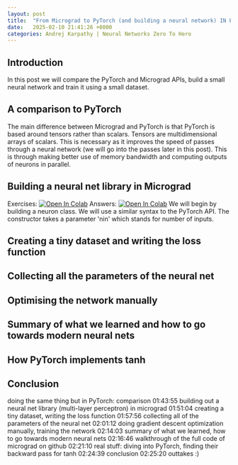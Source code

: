 ```yaml
---
layout: post
title:  "From Micrograd to PyTorch (and building a neural network) IN PROGRESS"
date:   2025-02-10 21:41:26 +0000
categories: Andrej Karpathy | Neural Networks Zero To Hero
---
```

## Introduction

In this post we will compare the PyTorch and Micrograd APIs, build a small neural network and train it using a small dataset.

## A comparison to PyTorch
The main difference between Micrograd and PyTorch is that PyTorch is based around tensors rather than scalars. Tensors are multidimensional arrays of scalars. This is necessary as it improves the speed of passes through a neural network (we will go into the passes later in this post). This is through making better use of memory bandwidth and computing outputs of neurons in parallel.

## Building a neural net library in Micrograd
Exercises: [![Open In Colab](https://colab.research.google.com/assets/colab-badge.svg)](https://colab.research.google.com/github/tobypullan/tobypullan.github.io/blob/main/Micrograd_p3s1.ipynb)
Answers: [![Open In Colab](https://colab.research.google.com/assets/colab-badge.svg)](https://colab.research.google.com/github/tobypullan/tobypullan.github.io/blob/main/Micrograd_p3s1_ANS.ipynb)
We will begin by building a neuron class. We will use a similar syntax to the PyTorch API. The constructor takes a parameter 'nin' which stands for number of inputs. 

## Creating a tiny dataset and writing the loss function


## Collecting all the parameters of the neural net

## Optimising the network manually

## Summary of what we learned and how to go towards modern neural nets

## How PyTorch implements tanh

## Conclusion
doing the same thing but in PyTorch: comparison
01:43:55 building out a neural net library (multi-layer perceptron) in micrograd
01:51:04 creating a tiny dataset, writing the loss function
01:57:56 collecting all of the parameters of the neural net
02:01:12 doing gradient descent optimization manually, training the network
02:14:03 summary of what we learned, how to go towards modern neural nets
02:16:46 walkthrough of the full code of micrograd on github
02:21:10 real stuff: diving into PyTorch, finding their backward pass for tanh
02:24:39 conclusion
02:25:20 outtakes :)
